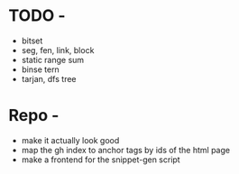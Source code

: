 # TODO - 

- bitset
- seg, fen, link, block
- static range sum
- binse tern
- tarjan, dfs tree

# Repo - 

- make it actually look good
- map the gh index to anchor tags by ids of the html page
- make a frontend for the snippet-gen script